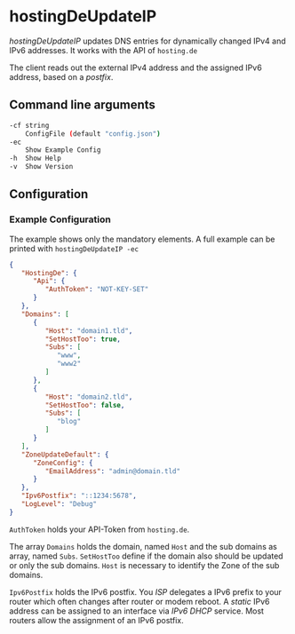 # hostingDeUpdateIP

_hostingDeUpdateIP_ updates DNS entries for dynamically changed IPv4 and IPv6 addresses. It works with the API of `hosting.de`

The client reads out the external IPv4 address and the assigned IPv6 address, based on a _postfix_.

## Command line arguments

```bash
-cf string
  	ConfigFile (default "config.json")
-ec
  	Show Example Config
-h	Show Help
-v	Show Version
```



## Configuration

### Example Configuration

The example shows only the mandatory elements. A full example can be printed with
`hostingDeUpdateIP -ec`

```json
{
   "HostingDe": {
      "Api": {
         "AuthToken": "NOT-KEY-SET"
      }
   },
   "Domains": [
      {
         "Host": "domain1.tld",
         "SetHostToo": true,
         "Subs": [
            "www",
            "www2"
         ]
      },
      {
         "Host": "domain2.tld",
         "SetHostToo": false,
         "Subs": [
            "blog"
         ]
      }
   ],
   "ZoneUpdateDefault": {
      "ZoneConfig": {
         "EmailAddress": "admin@domain.tld"
      }
   },
   "Ipv6Postfix": "::1234:5678",
   "LogLevel": "Debug"
}
```

`AuthToken` holds your API-Token from `hosting.de`.

The array `Domains` holds the domain, named `Host` and the sub domains as array, named `Subs`. `SetHostToo` define if the domain also should be updated or only the sub domains. `Host` is necessary to identify the Zone of the sub domains.

`Ipv6Postfix` holds the IPv6 postfix. You _ISP_ delegates a IPv6 prefix to your router which often changes after router or modem reboot. A _static_ IPv6 address can be assigned to an interface via _IPv6 DHCP_ service. Most routers allow the assignment of an IPv6 postfix.